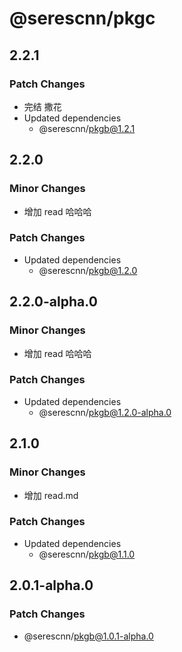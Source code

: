 # @serescnn/pkgc

## 2.2.1

### Patch Changes

- 完结 撒花
- Updated dependencies
  - @serescnn/pkgb@1.2.1

## 2.2.0

### Minor Changes

- 增加 read 哈哈哈

### Patch Changes

- Updated dependencies
  - @serescnn/pkgb@1.2.0

## 2.2.0-alpha.0

### Minor Changes

- 增加 read 哈哈哈

### Patch Changes

- Updated dependencies
  - @serescnn/pkgb@1.2.0-alpha.0

## 2.1.0

### Minor Changes

- 增加 read.md

### Patch Changes

- Updated dependencies
  - @serescnn/pkgb@1.1.0

## 2.0.1-alpha.0

### Patch Changes

- @serescnn/pkgb@1.0.1-alpha.0
